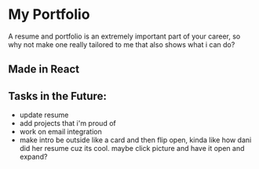 # My Portfolio

A resume and portfolio is an extremely important part of your career, so why not make one really tailored to me that also shows what i can do?

## Made in React

## Tasks in the Future:
- update resume
- add projects that i'm proud of
- work on email integration 
- make intro be outside like a card and then flip open, kinda like how dani did her resume cuz its cool. maybe click picture and have it open and expand?